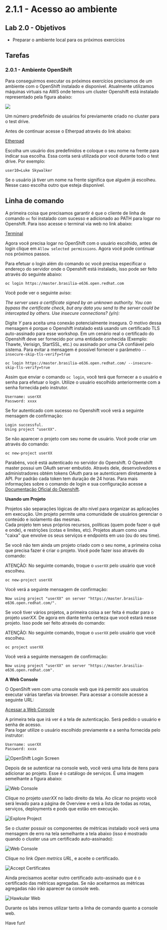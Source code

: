 # 2.1.1 - Acesso ao ambiente

## Lab 2.0 - Objetivos

* Preparar o ambiente local para os próximos exercícios

## Tarefas

### 2.0.1 - Ambiente OpenShift
Para conseguirmos executar os próximos exercícios precisamos de um ambiente com o OpenShift instalado e disponível. Atualmente utilizamos máquinas virtuais na AWS onde temos um cluster Openshift está instalado representado pela figura abaixo:

![](https://raw.githubusercontent.com/guaxinim/starter-guides/ocp-3.11/images/common-environment-ocp-architecture.png)

Um número predefinido de usuários foi previamente criado no cluster para o test drive.

Antes de continuar acesse o Etherpad através do link abaixo:


[Etherpad](http://etherpad-ocp-workshop.apps.brasilia-e636.open.redhat.com/p/workshop)


Escolha um usuário dos predefinidos e coloque o seu nome na frente para indicar sua escolha.
Essa conta será utilizada por você durante todo o test drive. Por exemplo:

```text
user10=Luke Skywalker
```

Se o usuário já tiver um nome na frente significa que alguém já escolheu. Nesse caso escolha outro que esteja disponível.

## Linha de comando

A primeira coisa que precisamos garantir é que o cliente de linha de comando `oc` foi instalado com sucesso e adicionado ao PATH para logar no Openshift.
Para isso acesse o terminal via web no link abaixo:


[Terminal](https://terminal-ocp-workshop.apps.brasilia-e636.open.redhat.com)


Agora você precisa logar no OpenShift com o usuário escolhido, antes de login clique em `Allow selected permissions`. Agora você pode continuar nos próximos passos.

Para efetuar o login além do comando oc você precisa especificar o endereço do servidor onde o Openshift está instalado, isso pode ser feito através do seguinte abaixo:

```text
oc login https://master.brasilia-e636.open.redhat.com
```

Você pode ver o seguinte aviso:


_The server uses a certificate signed by an unknown authority.
You can bypass the certificate check, but any data you send to the server could be intercepted by others.
Use insecure connections? (y/n):_

Digite *Y* para aceita uma conexão potencialmente insegura. O motivo dessa mensagem é porque o Openshift instalado está usando um certificado TLS auto-assinado para esse workshop. Em um cenário real o certificado do Openshift deve ser fornecido por uma entidade conhecida (Exemplo: Thawte, Verisign, StartSSL, etc.) ou assinado por uma CA confiável pelo sistema.
Para evitar a mensagem é possível fornecer o parâmetro `--insecure-skip-tls-verify=true`

```text
oc login https://master.brasilia-e636.open.redhat.com/ --insecure-skip-tls-verify=true
```

Assim que enviar o comando `oc login`, você terá que fornecer a o usuário e senha para efetuar o login.
Utilize o usuário escolhido anteriormente com a senha fornecida pelo instrutor.

```text
Username: userXX
Password: xxxx
```

Se for autenticado com sucesso no Openshift você verá a seguinte mensagem de confirmação:

```text
Login successful.
Using project "userXX".
```

Se não aparecer o projeto com seu nome de usuário. Você pode criar um através do comando:

```text
oc new-project userXX
```

Parabéns, você está autenticado no servidor do Openshift. O Openshift master possui um OAuth server embutido. Através dele, desenvolvedores e administradores obtém tokens OAuth para se autenticarem diretamente à API. Por padrão cada token tem duração de 24 horas. Para mais informações sobre o comando de login e sua configuração acesse a [Documentação Oficial do Openshift](https://docs.openshift.com/container-platform/latest/cli_reference/get_started_cli.html#basic-setup-and-login).

**Usando um Projeto**

Projetos são separações lógicas de alto nível para organizar as aplicações em execução. Um projeto permite uma comunidade de usuários gerenciar o conteúdo e isolamento das mesmas.   
Cada projeto tem seus próprios recursos, políticas (quem pode fazer o quê e onde), e restrições (cotas e limites, etc). Projetos atuam como uma "caixa" que envolve os seus serviços e endpoints em uso (ou do seu time).

Se você não tem ainda um projeto criado com o seu nome, a primeira coisa que precisa fazer é criar o projeto. 
Você pode fazer isso através do comando:

ATENÇÃO: No seguinte comando, troque o `userXX` pelo usuário que você escolheu.

```text
oc new-project userXX
```

Você verá a seguinte mensagem de confirmação:

```text
Now using project "userXX" on server "https://master.brasilia-e636.open.redhat.com/".
```

Se você tiver vários projetos, a primeira coisa a ser feita é mudar para o projeto *userXX*. 
De agora em diante tenha certeza que você estará nesse projeto.
Isso pode ser feito através do comando:

ATENÇÃO: No seguinte comando, troque o `userXX` pelo usuário que você escolheu.

```text
oc project userXX
```

Você verá a seguinte mensagem de confirmação:

```text
Now using project "userXX" on server "https://master.brasilia-e636.open.redhat.com".
```

**A Web Console**

O OpenShift vem com uma console web que irá permitir aos usuários executar várias tarefas via browser. Para acessar a console acesse a seguinte URL:

[Acessar a Web Console](https://master.brasilia-ef40.open.redhat.com)

A primeira tela que irá ver é a tela de autenticação. Será pedido o usuário e senha de acesso.   
Para logar utilize o usuário escolhido previamente e a senha fornecida pelo instrutor:

```text
Username: userXX
Password: xxxx
```

![OpenShift Login Screen](https://raw.githubusercontent.com/guaxinim/starter-guides/ocp-3.11/images/ocp-login.png)

Depois de se autenticar na console web, você verá uma lista de itens para adicionar ao projeto. Esse é o catálogo de serviços. É uma imagem semelhante a figura abaixo:

![Web Console](https://raw.githubusercontent.com/guaxinim/starter-guides/ocp-3.11/images/explore-webconsole1sc.png)

Clique no projeto *userXX* no lado direito da tela. Ao clicar no projeto você será levado para a página de Overview e verá a lista de todas as rotas, serviços, deployments e pods que estão em execução.

![Explore Project](https://raw.githubusercontent.com/guaxinim/starter-guides/ocp-3.11/images/explore-webconsole2.png)

Se o cluster possuir os componentes de métricas instalado você verá uma mensagem de erro na tela semelhante a tela abaixo (isso é mostrado quando o cluster usa um certificado auto-assinado):

![Web Console](https://raw.githubusercontent.com/guaxinim/starter-guides/ocp-3.11/images/explore-webconsole2-error.png)

Clique no link *Open metrics URL*, e aceite o certificado.

![Accept Certificates](https://raw.githubusercontent.com/guaxinim/starter-guides/ocp-3.11/images/explore-acceptcertificate.png)

Ainda precisamos aceitar outro certificado auto-assinado que é o certificado das métricas agregadas. Se não aceitarmos as métricas agregadas não irão aparecer na console web.

![Hawkular Web](https://raw.githubusercontent.com/guaxinim/starter-guides/ocp-3.11/images/explore-hawkular.png)

Durante os labs iremos utilizar tanto a linha de comando quanto a console web.

Have fun!
